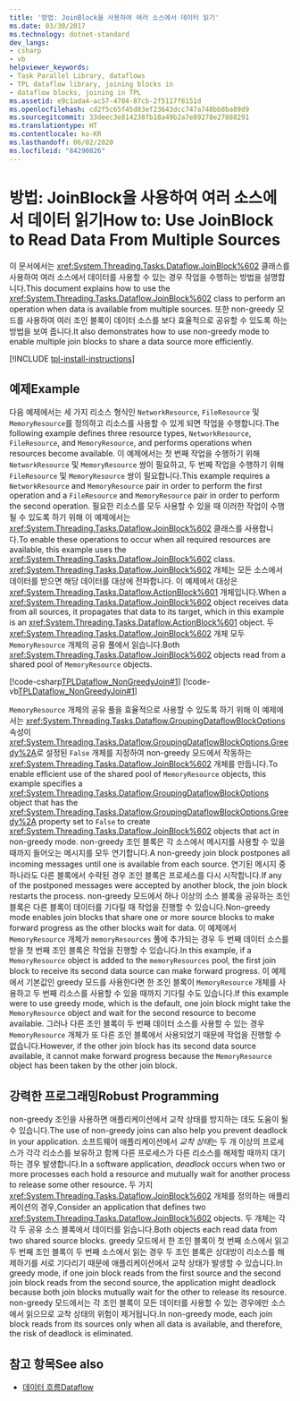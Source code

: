 ```yaml
---
title: '방법: JoinBlock을 사용하여 여러 소스에서 데이터 읽기'
ms.date: 03/30/2017
ms.technology: dotnet-standard
dev_langs:
- csharp
- vb
helpviewer_keywords:
- Task Parallel Library, dataflows
- TPL dataflow library, joining blocks in
- dataflow blocks, joining in TPL
ms.assetid: e9c1ada4-ac57-4704-87cb-2f5117f8151d
ms.openlocfilehash: cd2f5c65f45d83ef23643dcc747a748bb8ba89d9
ms.sourcegitcommit: 33deec3e814238fb18a49b2a7e89278e27888291
ms.translationtype: HT
ms.contentlocale: ko-KR
ms.lasthandoff: 06/02/2020
ms.locfileid: "84290826"
---
```

# <a name="how-to-use-joinblock-to-read-data-from-multiple-sources"></a><span data-ttu-id="03e07-102">방법: JoinBlock을 사용하여 여러 소스에서 데이터 읽기</span><span class="sxs-lookup"><span data-stu-id="03e07-102">How to: Use JoinBlock to Read Data From Multiple Sources</span></span>
<span data-ttu-id="03e07-103">이 문서에서는 <xref:System.Threading.Tasks.Dataflow.JoinBlock%602> 클래스를 사용하여 여러 소스에서 데이터를 사용할 수 있는 경우 작업을 수행하는 방법을 설명합니다.</span><span class="sxs-lookup"><span data-stu-id="03e07-103">This document explains how to use the <xref:System.Threading.Tasks.Dataflow.JoinBlock%602> class to perform an operation when data is available from multiple sources.</span></span> <span data-ttu-id="03e07-104">또한 non-greedy 모드를 사용하여 여러 조인 블록이 데이터 소스를 보다 효율적으로 공유할 수 있도록 하는 방법을 보여 줍니다.</span><span class="sxs-lookup"><span data-stu-id="03e07-104">It also demonstrates how to use non-greedy mode to enable multiple join blocks to share a data source more efficiently.</span></span>

[!INCLUDE [tpl-install-instructions](../../../includes/tpl-install-instructions.md)]

## <a name="example"></a><span data-ttu-id="03e07-105">예제</span><span class="sxs-lookup"><span data-stu-id="03e07-105">Example</span></span>  
 <span data-ttu-id="03e07-106">다음 예제에서는 세 가지 리소스 형식인 `NetworkResource`, `FileResource` 및 `MemoryResource`를 정의하고 리소스를 사용할 수 있게 되면 작업을 수행합니다.</span><span class="sxs-lookup"><span data-stu-id="03e07-106">The following example defines three resource types, `NetworkResource`, `FileResource`, and `MemoryResource`, and performs operations when resources become available.</span></span> <span data-ttu-id="03e07-107">이 예제에서는 첫 번째 작업을 수행하기 위해 `NetworkResource` 및 `MemoryResource` 쌍이 필요하고, 두 번째 작업을 수행하기 위해 `FileResource` 및 `MemoryResource` 쌍이 필요합니다.</span><span class="sxs-lookup"><span data-stu-id="03e07-107">This example requires a `NetworkResource` and `MemoryResource` pair in order to perform the first operation and a `FileResource` and `MemoryResource` pair in order to perform the second operation.</span></span> <span data-ttu-id="03e07-108">필요한 리소스를 모두 사용할 수 있을 때 이러한 작업이 수행될 수 있도록 하기 위해 이 예제에서는 <xref:System.Threading.Tasks.Dataflow.JoinBlock%602> 클래스를 사용합니다.</span><span class="sxs-lookup"><span data-stu-id="03e07-108">To enable these operations to occur when all required resources are available, this example uses the <xref:System.Threading.Tasks.Dataflow.JoinBlock%602> class.</span></span> <span data-ttu-id="03e07-109"><xref:System.Threading.Tasks.Dataflow.JoinBlock%602> 개체는 모든 소스에서 데이터를 받으면 해당 데이터를 대상에 전파합니다. 이 예제에서 대상은 <xref:System.Threading.Tasks.Dataflow.ActionBlock%601> 개체입니다.</span><span class="sxs-lookup"><span data-stu-id="03e07-109">When a <xref:System.Threading.Tasks.Dataflow.JoinBlock%602> object receives data from all sources, it propagates that data to its target, which in this example is an <xref:System.Threading.Tasks.Dataflow.ActionBlock%601> object.</span></span> <span data-ttu-id="03e07-110">두 <xref:System.Threading.Tasks.Dataflow.JoinBlock%602> 개체 모두 `MemoryResource` 개체의 공유 풀에서 읽습니다.</span><span class="sxs-lookup"><span data-stu-id="03e07-110">Both <xref:System.Threading.Tasks.Dataflow.JoinBlock%602> objects read from a shared pool of `MemoryResource` objects.</span></span>  
  
 [!code-csharp[TPLDataflow_NonGreedyJoin#1](../../../samples/snippets/csharp/VS_Snippets_Misc/tpldataflow_nongreedyjoin/cs/nongreedyjoin.cs#1)]
 [!code-vb[TPLDataflow_NonGreedyJoin#1](../../../samples/snippets/visualbasic/VS_Snippets_Misc/tpldataflow_nongreedyjoin/vb/nongreedyjoin.vb#1)]  
  
 <span data-ttu-id="03e07-111">`MemoryResource` 개체의 공유 풀을 효율적으로 사용할 수 있도록 하기 위해 이 예제에서는 <xref:System.Threading.Tasks.Dataflow.GroupingDataflowBlockOptions> 속성이 <xref:System.Threading.Tasks.Dataflow.GroupingDataflowBlockOptions.Greedy%2A>로 설정된 `False` 개체를 지정하여 non-greedy 모드에서 작동하는 <xref:System.Threading.Tasks.Dataflow.JoinBlock%602> 개체를 만듭니다.</span><span class="sxs-lookup"><span data-stu-id="03e07-111">To enable efficient use of the shared pool of `MemoryResource` objects, this example specifies a <xref:System.Threading.Tasks.Dataflow.GroupingDataflowBlockOptions> object that has the <xref:System.Threading.Tasks.Dataflow.GroupingDataflowBlockOptions.Greedy%2A> property set to `False` to create <xref:System.Threading.Tasks.Dataflow.JoinBlock%602> objects that act in non-greedy mode.</span></span> <span data-ttu-id="03e07-112">non-greedy 조인 블록은 각 소스에서 메시지를 사용할 수 있을 때까지 들어오는 메시지를 모두 연기합니다.</span><span class="sxs-lookup"><span data-stu-id="03e07-112">A non-greedy join block postpones all incoming messages until one is available from each source.</span></span> <span data-ttu-id="03e07-113">연기된 메시지 중 하나라도 다른 블록에서 수락된 경우 조인 블록은 프로세스를 다시 시작합니다.</span><span class="sxs-lookup"><span data-stu-id="03e07-113">If any of the postponed messages were accepted by another block, the join block restarts the process.</span></span> <span data-ttu-id="03e07-114">non-greedy 모드에서 하나 이상의 소스 블록을 공유하는 조인 블록은 다른 블록이 데이터를 기다릴 때 작업을 진행할 수 있습니다.</span><span class="sxs-lookup"><span data-stu-id="03e07-114">Non-greedy mode enables join blocks that share one or more source blocks to make forward progress as the other blocks wait for data.</span></span> <span data-ttu-id="03e07-115">이 예제에서 `MemoryResource` 개체가 `memoryResources` 풀에 추가되는 경우 두 번째 데이터 소스를 받을 첫 번째 조인 블록은 작업을 진행할 수 있습니다.</span><span class="sxs-lookup"><span data-stu-id="03e07-115">In this example, if a `MemoryResource` object is added to the `memoryResources` pool, the first join block to receive its second data source can make forward progress.</span></span> <span data-ttu-id="03e07-116">이 예제에서 기본값인 greedy 모드를 사용한다면 한 조인 블록이 `MemoryResource` 개체를 사용하고 두 번째 리소스를 사용할 수 있을 때까지 기다릴 수도 있습니다.</span><span class="sxs-lookup"><span data-stu-id="03e07-116">If this example were to use greedy mode, which is the default, one join block might take the `MemoryResource` object and wait for the second resource to become available.</span></span> <span data-ttu-id="03e07-117">그러나 다른 조인 블록이 두 번째 데이터 소스를 사용할 수 있는 경우 `MemoryResource` 개체가 또 다른 조인 블록에서 사용되었기 때문에 작업을 진행할 수 없습니다.</span><span class="sxs-lookup"><span data-stu-id="03e07-117">However, if the other join block has its second data source available, it cannot make forward progress because the `MemoryResource` object has been taken by the other join block.</span></span>  
  
## <a name="robust-programming"></a><span data-ttu-id="03e07-118">강력한 프로그래밍</span><span class="sxs-lookup"><span data-stu-id="03e07-118">Robust Programming</span></span>  
 <span data-ttu-id="03e07-119">non-greedy 조인을 사용하면 애플리케이션에서 교착 상태를 방지하는 데도 도움이 될 수 있습니다.</span><span class="sxs-lookup"><span data-stu-id="03e07-119">The use of non-greedy joins can also help you prevent deadlock in your application.</span></span> <span data-ttu-id="03e07-120">소프트웨어 애플리케이션에서 *교착 상태*는 두 개 이상의 프로세스가 각각 리소스를 보유하고 함께 다른 프로세스가 다른 리소스를 해제할 때까지 대기하는 경우 발생합니다.</span><span class="sxs-lookup"><span data-stu-id="03e07-120">In a software application, *deadlock* occurs when two or more processes each hold a resource and mutually wait for another process to release some other resource.</span></span> <span data-ttu-id="03e07-121">두 가지 <xref:System.Threading.Tasks.Dataflow.JoinBlock%602> 개체를 정의하는 애플리케이션의 경우,</span><span class="sxs-lookup"><span data-stu-id="03e07-121">Consider an application that defines two <xref:System.Threading.Tasks.Dataflow.JoinBlock%602> objects.</span></span> <span data-ttu-id="03e07-122">두 개체는 각각 두 공유 소스 블록에서 데이터를 읽습니다.</span><span class="sxs-lookup"><span data-stu-id="03e07-122">Both objects each read data from two shared source blocks.</span></span> <span data-ttu-id="03e07-123">greedy 모드에서 한 조인 블록이 첫 번째 소스에서 읽고 두 번째 조인 블록이 두 번째 소스에서 읽는 경우 두 조인 블록은 상대방이 리소스를 해제하기를 서로 기다리기 때문에 애플리케이션에서 교착 상태가 발생할 수 있습니다.</span><span class="sxs-lookup"><span data-stu-id="03e07-123">In greedy mode, if one join block reads from the first source and the second join block reads from the second source, the application might deadlock because both join blocks mutually wait for the other to release its resource.</span></span> <span data-ttu-id="03e07-124">non-greedy 모드에서는 각 조인 블록이 모든 데이터를 사용할 수 있는 경우에만 소스에서 읽으므로 교착 상태의 위험이 제거됩니다.</span><span class="sxs-lookup"><span data-stu-id="03e07-124">In non-greedy mode, each join block reads from its sources only when all data is available, and therefore, the risk of deadlock is eliminated.</span></span>  
  
## <a name="see-also"></a><span data-ttu-id="03e07-125">참고 항목</span><span class="sxs-lookup"><span data-stu-id="03e07-125">See also</span></span>

- [<span data-ttu-id="03e07-126">데이터 흐름</span><span class="sxs-lookup"><span data-stu-id="03e07-126">Dataflow</span></span>](dataflow-task-parallel-library.md)
